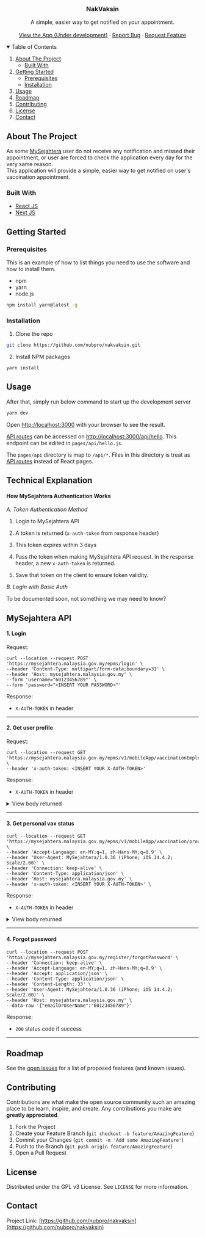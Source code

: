 <br />

<h3 align="center">NakVaksin</h3>

<p align="center">
A simple, easier way to get notified on your appointment.
<br />
<br />
<a href="https://nakvaksin.vercel.app/">View the App (Under development)</a>
·
<a href="https://github.com/nubpro/nakvaksin/issues">Report Bug</a>
·
<a href="https://github.com/nubpro/nakvaksin/issues">Request Feature</a>
</p>

<!-- TABLE OF CONTENTS -->
<details open="open">
  <summary>Table of Contents</summary>
  <ol>
    <li>
      <a href="#about-the-project">About The Project</a>
      <ul>
        <li><a href="#built-with">Built With</a></li>
      </ul>
    </li>
    <li>
      <a href="#getting-started">Getting Started</a>
      <ul>
        <li><a href="#prerequisites">Prerequisites</a></li>
        <li><a href="#installation">Installation</a></li>
      </ul>
    </li>
    <li><a href="#usage">Usage</a></li>
    <li><a href="#roadmap">Roadmap</a></li>
    <li><a href="#contributing">Contributing</a></li>
    <li><a href="#license">License</a></li>
    <li><a href="#contact">Contact</a></li>
  </ol>
</details>

<!-- ABOUT THE PROJECT -->
## About The Project

As some [MySejahtera](https://mysejahtera.malaysia.gov.my/intro_en/) user do not receive any notification and missed their appointment, or user are forced to check the application every day for the very same reason.
<br>
This application will provide a simple, easier way to get notified on user's vaccination appointment.

### Built With

-   [React JS](https://reactjs.org/)
-   [Next JS](https://nextjs.org/)

<!-- GETTING STARTED -->

## Getting Started

### Prerequisites

This is an example of how to list things you need to use the software and how to install them.

-   npm
-   yarn
-   node.js

```sh
npm install yarn@latest -g
```

### Installation

1. Clone the repo

```sh
git clone https://github.com/nubpro/nakvaksin.git
```

2. Install NPM packages

```sh
yarn install
```

<!-- USAGE EXAMPLES -->

## Usage

After that, simply run below command to start up the development server

```sh
yarn dev
```

Open [http://localhost:3000](http://localhost:3000) with your browser to see the result.

[API routes](https://nextjs.org/docs/api-routes/introduction) can be accessed on
[http://localhost:3000/api/hello](http://localhost:3000/api/hello). This endpoint can be edited in `pages/api/hello.js`.

The `pages/api` directory is map to `/api/*`. Files in this directory is treat as
[API routes](https://nextjs.org/docs/api-routes/introduction) instead of React pages.

## Technical Explanation

#### How MySejahtera Authentication Works

_A. Token Authentication Method_

1. Login to MySejahtera API

2. A token is returned (`x-auth-token` from response header)

3. This token expires within 3 days

4. Pass the token when making MySejahtera API request. In the response header, a new `x-auth-token` is returned.

5. Save that token on the client to ensure token validity.

_B. Login with Basic Auth_

To be documented soon, not something we may need to know?

## MySejahtera API

#### 1. Login

Request:

```curl
curl --location --request POST 'https://mysejahtera.malaysia.gov.my/epms/login' \
--header 'Content-Type: multipart/form-data;boundary=31' \
--header 'Host: mysejahtera.malaysia.gov.my' \
--form 'username="60123456789"' \
--form 'password="<INSERT YOUR PASSWORD>"'
```

Response:

-   `X-AUTH-TOKEN` in header

---

#### 2. Get user profile

Request:

```
curl --location --request GET 'https://mysejahtera.malaysia.gov.my/epms/v1/mobileApp/vaccinationEmployeeInfo' \
--header 'x-auth-token: <INSERT YOUR X-AUTH-TOKEN>'
```

Response:

-   `X-AUTH-TOKEN` in header
<details>
  <summary>View body returned</summary>

```json
{
    "employeeInfo": {
        "employeeId": "F36D245FB41354E17DC2C8816FD18AFA892XXXXXXX",
        "displayName": "<YOUR FULL NAME>",
        "imageUrl": null,
        "employeeCode": "60123456789",
        "email": null,
        "userName": "60123456789",
        "designation": "Low Risk No Symptom",
        "designationCode": "LOW_RISK_NS",
        "organizationName": "Selangor",
        "localeName": "en_US",
        "primarySupervisor": {
            "id": "F36D245FB41354E17DC2C8816FXXXXXXXX",
            "empCode": "EMP1",
            "displayName": "CPRC KKM",
            "imageUrl": "https://mysejahtera.malaysia.gov.my/epms/noAuth/image/27/EMPLOYEE_IMAGE/267_27_bc104428-84df-41c8-xxxx.jpg",
            "email": "cdcmalaysiaa@gmail.com",
            "userName": "cdcmalaysiaa@gmail.com"
        },
        "secSupervisorList": [],
        "theme": {
            "primaryrgb": "rgb(58,131,255)",
            "headerrgb": "rgb(58,131,255)"
        },
        "lastModifiedOn": 1596436824000,
        "location": {
            "lat": 6.021034052466086,
            "lng": 116.12464023715202,
            "imageUrl": "/images/lowRisk.png"
        },
        "phoneNumber": "60123456789",
        "licenceNumber": "<YOUR IC NUMBER>",
        "postcode": "<YOUR POSTCODE>",
        "address": "<YOUR ADDRESS>",
        "homeLocation": null,
        "hasHighRiskDependents": null,
        "isInterested": true,
        "firstLogin": false,
        "isDemoUser": false,
        "isTodoEnabled": true,
        "isScorecardHistoryEnabled": false,
        "showDisplayPictureAsTenantLogo": false,
        "canShare": false,
        "canDiscuss": false,
        "hasTeam": false,
        "analyticsEnabled": false,
        "eligibleForVaccine": false,
        "selfVerified": true,
        "nonVaccinationAccount": false,
        "passportNumber": null,
        "dateOfBirth": null,
        "tenantImageUrl": "https://mysejahtera.malaysia.gov.my/epms/noAuth/image/27/TENANT_IMAGE/27_2750d863-e6ce-450b-8d4e-dxxxb.png",
        "tenantFont": null,
        "tenantLogoUrl": "https://mysejahtera.malaysia.gov.my/epms/noAuth/image/27/TENANT_LOGO/27_9439be0d-b332-4fa1-b527-d0c3cb9b727cxxxPinA.png",
        "tenantName": "MySejahtera",
        "tenantLoaderUrl": null,
        "verificationStatus": "NOT_YET_STARTED",
        "editableFields": ["IMAGE", "DOB", "PASSPORT_NUMBER"]
    },
    "vaccineDependents": []
}
```

</details>

---

#### 3. Get personal vax status

```
curl --location --request GET 'https://mysejahtera.malaysia.gov.my/epms/v1/mobileApp/vaccination/processFlow' \
--header 'Accept-Language: en-MY;q=1, zh-Hans-MY;q=0.9' \
--header 'User-Agent: MySejahtera/1.0.36 (iPhone; iOS 14.4.2; Scale/2.00)' \
--header 'Connection: keep-alive' \
--header 'Content-Type: application/json' \
--header 'Host: mysejahtera.malaysia.gov.my' \
--header 'x-auth-token: <INSERT YOUR X-AUTH-TOKEN>' \
```

Response:

-   `X-AUTH-TOKEN` in header
<details>
  <summary>View body returned</summary>

```json
[
    {
        "timestamp": "03-Mar",
        "headerText": {
            "ms_MY": "Berdaftar",
            "en_US": "Registered"
        },
        "state": "COMPLETED",
        "data": [
            {
                "text": {
                    "ms_MY": "Notis:",
                    "en_US": "Note:"
                },
                "value": "Anda telah berjaya mendaftar untuk Program Imunisasi COVID-19 Kebangsaan. Langkah seterusnya akan dibuka setelah anda layak untuk menerima vaksinasi seperti yang dirancang oleh kerajaan. / You have successfully registered for the vaccination program. The next steps will be enabled once you become eligible as per the National Immunization Plan"
            }
        ],
        "action": []
    },
    {
        "timestamp": "04-Jun",
        "headerText": {
            "ms_MY": "Penilaian",
            "en_US": "Assessment"
        },
        "state": "ACTIVE",
        "data": [],
        "action": [
            {
                "text": {
                    "ms_MY": "1. Kemaskini maklumat pendaftaran anda",
                    "en_US": "1. Update your registration details"
                },
                "value": "PRE_SCREENING_ASSESSMENT"
            },
            {
                "text": {
                    "ms_MY": "2. Kemaskini alamat tempat tinggal semasa anda",
                    "en_US": "2. Update your home address"
                },
                "value": "UPDATE_ADDRESS_ASSESSMENT"
            },
            {
                "text": {
                    "ms_MY": "3. Klik jika hamil / menyusukan anak",
                    "en_US": "3. Click if pregnant / breastfeeding"
                },
                "value": "PREGNANCY_ASSESSMENT"
            }
        ]
    },
    {
        "timestamp": null,
        "headerText": {
            "ms_MY": "Layak untuk vaksinasi?",
            "en_US": "Eligible for vaccine?"
        },
        "state": "PENDING",
        "data": [],
        "action": []
    },
    {
        "timestamp": null,
        "headerText": {
            "ms_MY": "Temu janji Dos 1",
            "en_US": "1st Dose appointment"
        },
        "state": "PENDING",
        "data": [],
        "action": []
    },
    {
        "timestamp": null,
        "headerText": {
            "ms_MY": "Dos 1 selesai",
            "en_US": "1st Dose completed"
        },
        "state": "PENDING",
        "data": [],
        "action": []
    },
    {
        "timestamp": null,
        "headerText": {
            "ms_MY": "Temu janji Dos 2",
            "en_US": "2nd Dose appointment"
        },
        "state": "PENDING",
        "data": [],
        "action": []
    },
    {
        "timestamp": null,
        "headerText": {
            "ms_MY": "Dos 2 selesai",
            "en_US": "2nd Dose completed"
        },
        "state": "PENDING",
        "data": [],
        "action": []
    },
    {
        "timestamp": null,
        "headerText": {
            "ms_MY": "Sijil digital dikeluarkan",
            "en_US": "Digital certificate issued"
        },
        "state": "PENDING",
        "data": [],
        "action": []
    }
]
```

</details>
  
---

#### 4. Forgot password

```
curl --location --request POST 'https://mysejahtera.malaysia.gov.my/register/forgotPassword' \
--header 'Connection: keep-alive' \
--header 'Accept-Language: en-MY;q=1, zh-Hans-MY;q=0.9' \
--header 'Accept: application/json' \
--header 'Content-Type: application/json' \
--header 'Content-Length: 33' \
--header 'User-Agent: MySejahtera/1.0.36 (iPhone; iOS 14.4.2; Scale/2.00)' \
--header 'Host: mysejahtera.malaysia.gov.my' \
--data-raw '{"emailOrUserName":"60123456789"}'
```

Response:

-   `200` status code if success

---

<!-- ROADMAP -->

## Roadmap

See the [open issues](https://github.com/nubpro/nakvaksin/issues) for a list of proposed features (and known issues).

<!-- CONTRIBUTING -->

## Contributing

Contributions are what make the open source community such an amazing place to be learn, inspire, and create. Any
contributions you make are **greatly appreciated**.

1. Fork the Project
2. Create your Feature Branch (`git checkout -b feature/AmazingFeature`)
3. Commit your Changes (`git commit -m 'Add some AmazingFeature'`)
4. Push to the Branch (`git push origin feature/AmazingFeature`)
5. Open a Pull Request

<!-- LICENSE -->

## License

Distributed under the GPL v3 License. See `LICENSE` for more information.

<!-- CONTACT -->

## Contact

<!-- Your Name - [@twitter_handle](https://twitter.com/twitter_handle) - email -->

Project Link: [https://github.com/nubpro/nakvaksin](https://github.com/nubpro/nakvaksin)
